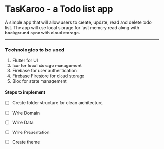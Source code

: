 # TasKaroo - a Todo list app

A simple app that will allow users to create, update, read and delete todo list. The app will use local storage for fast memory read along with background sync with cloud storage.

---
### Technologies to be used
1. Flutter for UI
2. Isar for local storage management
3. Firebase for user authentication
4. Firebase Firestore for cloud storage
5. Bloc for state management

#### Steps to implement

- [ ] Create folder structure for clean architecture.
- [ ] Write Domain
- [ ] Write Data
- [ ] Write Presentation
- [ ] Create theme 

